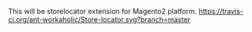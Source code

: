 This will be storelocator extension for Magento2 platform.
https://travis-ci.org/ant-workaholic/Store-locator.svg?branch=master
